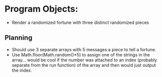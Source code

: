 # Program Objects: 
- Render a randomized fortune with three distinct randomized pieces 

## Planning 

- Should use 3 separate arrays with 5 messages a piece to tell a fortune. 
- Use Math.floor(Math.random()*5) to assign one of the strings in the array... would be cool if the number was attached to an index (probably separate from the run function) of the array and then would just output the index.

